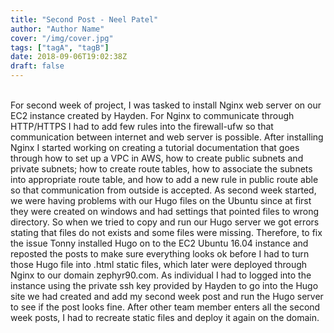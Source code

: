 ```yaml
---
title: "Second Post - Neel Patel"
author: "Author Name"
cover: "/img/cover.jpg"
tags: ["tagA", "tagB"]
date: 2018-09-06T19:02:38Z
draft: false
---
```


<br>
For second week of project, I was tasked to install Nginx web server on our EC2 instance created by Hayden. For Nginx to communicate through HTTP/HTTPS I had to add few rules into the firewall-ufw so that communication between internet and web server is possible. After installing Nginx I started working on creating a tutorial documentation that goes through how to set up a VPC in AWS, how to create public subnets and private subnets; how to create route tables, how to associate the subnets into appropriate route table, and how to add a new rule in public route able so that communication from outside is accepted. As second week started, we were having problems with our Hugo files on the Ubuntu since at first they were created on windows and had settings that pointed files to wrong directory. So when we tried to copy and run our Hugo server we got errors stating that files do not exists and some files were missing. Therefore, to fix the issue Tonny installed Hugo on to the EC2 Ubuntu 16.04 instance and reposted the posts to make sure everything looks ok before I had to turn those Hugo file into .html static files, which later were deployed through Nginx to our domain zephyr90.com. As individual I had to logged into the instance using the private ssh key provided by Hayden to go into the Hugo site we had created and add my second week post and run the Hugo server to see if the post looks fine. After other team member enters all the second week posts, I had to recreate static files and deploy it again on the domain.
